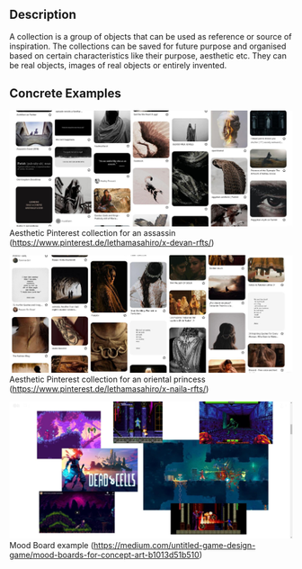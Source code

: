 

## Description

A collection is a group of objects that can be used as reference or source of inspiration. The collections can be saved for future purpose and organised based on certain characteristics like their purpose, aesthetic etc. They can be real objects, images of real objects or entirely invented.

## Concrete Examples

![](Assets/collectionassassin.jpeg)
Aesthetic Pinterest collection for an assassin (https://www.pinterest.de/lethamasahiro/x-devan-rfts/)

![](Assets/collectionprincess.jpeg)
Aesthetic Pinterest collection for an oriental princess (https://www.pinterest.de/lethamasahiro/x-naila-rfts/)

![](Assets/moodboardenrico.jpeg)
Mood Board example (https://medium.com/untitled-game-design-game/mood-boards-for-concept-art-b1013d51b510)